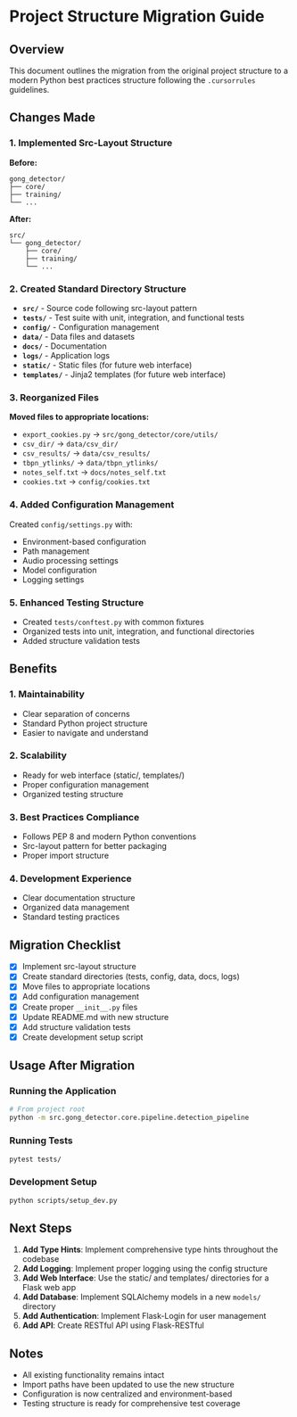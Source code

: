 # Project Structure Migration Guide

## Overview

This document outlines the migration from the original project structure to a modern Python best practices structure following the `.cursorrules` guidelines.

## Changes Made

### 1. Implemented Src-Layout Structure

**Before:**
```
gong_detector/
├── core/
├── training/
└── ...
```

**After:**
```
src/
└── gong_detector/
    ├── core/
    ├── training/
    └── ...
```

### 2. Created Standard Directory Structure

- **`src/`** - Source code following src-layout pattern
- **`tests/`** - Test suite with unit, integration, and functional tests
- **`config/`** - Configuration management
- **`data/`** - Data files and datasets
- **`docs/`** - Documentation
- **`logs/`** - Application logs
- **`static/`** - Static files (for future web interface)
- **`templates/`** - Jinja2 templates (for future web interface)

### 3. Reorganized Files

**Moved files to appropriate locations:**

- `export_cookies.py` → `src/gong_detector/core/utils/`
- `csv_dir/` → `data/csv_dir/`
- `csv_results/` → `data/csv_results/`
- `tbpn_ytlinks/` → `data/tbpn_ytlinks/`
- `notes_self.txt` → `docs/notes_self.txt`
- `cookies.txt` → `config/cookies.txt`

### 4. Added Configuration Management

Created `config/settings.py` with:
- Environment-based configuration
- Path management
- Audio processing settings
- Model configuration
- Logging settings

### 5. Enhanced Testing Structure

- Created `tests/conftest.py` with common fixtures
- Organized tests into unit, integration, and functional directories
- Added structure validation tests

## Benefits

### 1. **Maintainability**
- Clear separation of concerns
- Standard Python project structure
- Easier to navigate and understand

### 2. **Scalability**
- Ready for web interface (static/, templates/)
- Proper configuration management
- Organized testing structure

### 3. **Best Practices Compliance**
- Follows PEP 8 and modern Python conventions
- Src-layout pattern for better packaging
- Proper import structure

### 4. **Development Experience**
- Clear documentation structure
- Organized data management
- Standard testing practices

## Migration Checklist

- [x] Implement src-layout structure
- [x] Create standard directories (tests, config, data, docs, logs)
- [x] Move files to appropriate locations
- [x] Add configuration management
- [x] Create proper `__init__.py` files
- [x] Update README.md with new structure
- [x] Add structure validation tests
- [x] Create development setup script

## Usage After Migration

### Running the Application
```bash
# From project root
python -m src.gong_detector.core.pipeline.detection_pipeline
```

### Running Tests
```bash
pytest tests/
```

### Development Setup
```bash
python scripts/setup_dev.py
```

## Next Steps

1. **Add Type Hints**: Implement comprehensive type hints throughout the codebase
2. **Add Logging**: Implement proper logging using the config structure
3. **Add Web Interface**: Use the static/ and templates/ directories for a Flask web app
4. **Add Database**: Implement SQLAlchemy models in a new `models/` directory
5. **Add Authentication**: Implement Flask-Login for user management
6. **Add API**: Create RESTful API using Flask-RESTful

## Notes

- All existing functionality remains intact
- Import paths have been updated to use the new structure
- Configuration is now centralized and environment-based
- Testing structure is ready for comprehensive test coverage 
